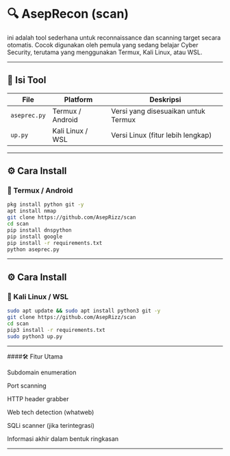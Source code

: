 # 🔍 AsepRecon (scan)

ini adalah tool sederhana untuk reconnaissance dan scanning target secara otomatis. Cocok digunakan oleh pemula yang sedang belajar Cyber Security, terutama yang menggunakan Termux, Kali Linux, atau WSL.

---

## 📁 Isi Tool

| File        | Platform         | Deskripsi                            |
|-------------|------------------|--------------------------------------|
| `aseprec.py`| Termux / Android | Versi yang disesuaikan untuk Termux  |
| `up.py`     | Kali Linux / WSL | Versi Linux (fitur lebih lengkap)    |

---

## ⚙️ Cara Install

### 🔸 Termux / Android
```bash
pkg install python git -y
apt install nmap
git clone https://github.com/AsepRizz/scan
cd scan
pip install dnspython
pip install google
pip install -r requirements.txt
python aseprec.py

```

---

## ⚙️ Cara Install
### 🔸 Kali Linux / WSL
```bash
sudo apt update && sudo apt install python3 git -y
git clone https://github.com/AsepRizz/scan
cd scan
pip3 install -r requirements.txt
sudo python3 up.py 

```

---

####🛠️ Fitur Utama

Subdomain enumeration

Port scanning

HTTP header grabber

Web tech detection (whatweb)

SQLi scanner (jika terintegrasi)

Informasi akhir dalam bentuk ringkasan

---
